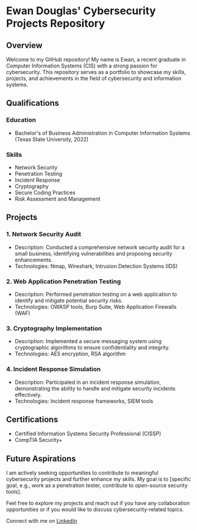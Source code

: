 

# Ewan Douglas' Cybersecurity Projects Repository

## Overview

Welcome to my GitHub repository! My name is Ewan, a recent graduate in Computer Information Systems (CIS) with a strong passion for cybersecurity. This repository serves as a portfolio to showcase my skills, projects, and achievements in the field of cybersecurity and information systems.

## Qualifications

### Education
- Bachelor's of Business Administration in Computer Information Systems (Texas State University, 2022)

### Skills
- Network Security
- Penetration Testing
- Incident Response
- Cryptography
- Secure Coding Practices
- Risk Assessment and Management

## Projects

### 1. Network Security Audit
- Description: Conducted a comprehensive network security audit for a small business, identifying vulnerabilities and proposing security enhancements.
- Technologies: Nmap, Wireshark, Intrusion Detection Systems (IDS)

### 2. Web Application Penetration Testing
- Description: Performed penetration testing on a web application to identify and mitigate potential security risks.
- Technologies: OWASP tools, Burp Suite, Web Application Firewalls (WAF)

### 3. Cryptography Implementation
- Description: Implemented a secure messaging system using cryptographic algorithms to ensure confidentiality and integrity.
- Technologies: AES encryption, RSA algorithm

### 4. Incident Response Simulation
- Description: Participated in an incident response simulation, demonstrating the ability to handle and mitigate security incidents effectively.
- Technologies: Incident response frameworks, SIEM tools

## Certifications

- Certified Information Systems Security Professional (CISSP)
- CompTIA Security+

## Future Aspirations

I am actively seeking opportunities to contribute to meaningful cybersecurity projects and further enhance my skills. My goal is to [specific goal, e.g., work as a penetration tester, contribute to open-source security tools].

Feel free to explore my projects and reach out if you have any collaboration opportunities or if you would like to discuss cybersecurity-related topics.

Connect with me on [LinkedIn](https://www.linkedin.com/in/ewan-douglas-5a67762a0/) 









<!--

<h1>Hi, I'm Ewan! </h1>

<h2> Educational Experience</h2>
  -BBA Computer Information Systems, Texas State University

<h2>👨‍💻 Software Development Projects:</h2>

- <b>Name Formatter</b>
  - [Name Formatter](https://github.com/EwanDouglas/NameFormatter)

- <b>English to Morse Code translator</b>
  - [Morse Code Translator](https://github.com/EwanDouglas/MorseCodeTranslator)

- <b>Console Calculator</b>
  - [Console Calculator](https://github.com/EwanDouglas/ConsoleCalculator)
 
- <b>Address Book</b>
  - [Address Book](https://github.com/EwanDouglas/AddressBook)
 
- <b>Color Mixer</b>
  - [Color Mixer](https://github.com/EwanDouglas/ColorMixer)
 
<!-- <h2>🪬 Cybersecurity Projects:</h2> 



- <b>Hotel List</b>
  - [Hotel List](https://github.com/EwanDouglas/RockPaperScissors)

  

<h2>🕹 Game Development:</h2>

- <b>Rock Paper Scissors</b>
  - [Rock Paper Scissors](https://github.com/EwanDouglas/RockPaperScissors)

- <b>Tic-Tac-Toe</b>
  - [Tic-Tac-Toe](https://github.com/EwanDouglas/TicTacToe)

<!-- <h2>💽 Database Projects:</h2> 

- <b>Coming Soon</b>
  - [Coming Soon](https://github.com/EwanDouglas)

<!-- <h2>🗝 Blockchain Projects:</h2> 

- <b>Coming Soon</b>
  - [Coming Soon](https://github.com/EwanDouglas)
 
-->

<!-- <h2>📺 Project Explanation Videos</h2> -->







<!--


Here are some ideas to get you started:

- 🔭 I’m currently working on ...
- 🌱 I’m currently learning ...
- 👯 I’m looking to collaborate on ...
- 🤔 I’m looking for help with ...
- 💬 Ask me about ...
- 📫 How to reach me: ...
- 😄 Pronouns: ...
- ⚡ Fun fact: ...
-->


